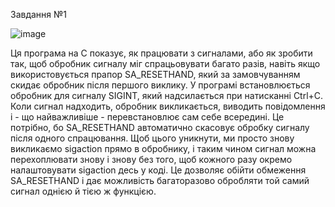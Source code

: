 Завдання №1

![image](https://github.com/user-attachments/assets/dbfb0cb8-9372-430e-bf68-fe592991468f)

Ця програма на C показує, як працювати з сигналами, або як зробити так, щоб обробник сигналу міг спрацьовувати багато разів, навіть якщо використовується прапор SA_RESETHAND, який за замовчуванням скидає обробник після першого виклику.
У програмі встановлюється обробник для сигналу SIGINT, який надсилається при натисканні Ctrl+C. Коли сигнал надходить, обробник викликається, виводить повідомлення і - що найважливіше - перевстановлює сам себе всередині. Це потрібно, бо SA_RESETHAND автоматично скасовує обробку сигналу після одного спрацювання. Щоб цього уникнути, ми просто знову викликаємо sigaction прямо в обробнику, і таким чином сигнал можна перехоплювати знову і знову без того, щоб кожного разу окремо налаштовувати sigaction десь у коді.
Це дозволяє обійти обмеження SA_RESETHAND і дає можливість багаторазово обробляти той самий сигнал однією й тією ж функцією.

